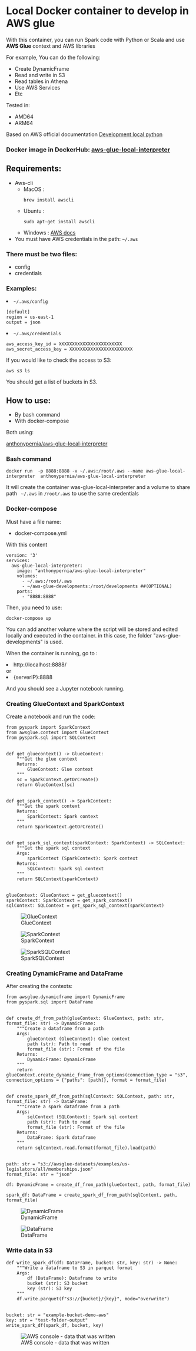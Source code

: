 <div>
<div><h1>Local Docker container to develop in AWS glue</h1>

<p>With this container, you can run Spark code with Python or Scala and use <b>AWS Glue</b> context and AWS libraries</p>
<p>For example, You can do the following:</p>
<ul>
<li>Create DynamicFrame</li>
<li>Read and write in S3</li>
<li>Read tables in Athena</li>
<li>Use AWS Services</li>
<li>Etc</li>
</ul>
</div>
<div>
<p>Tested in:</p>
<ul>
<li>AMD64</li>
<li>ARM64</li>
</ul>
<p>Based on AWS official documentation <a href="https://docs.aws.amazon.com/glue/latest/dg/aws-glue-programming-etl-libraries.html#develop-local-python" rel="noreferrer"  target="_blank">Development local python</a></p>
</div>
<div>
<h3>Docker image in DockerHub:
<a href="https://hub.docker.com/r/anthonypernia/aws-glue-local-interpreter" rel="noreferrer"  target="_blank">aws-glue-local-interpreter</a></h3>
</div>
<div>
<h2>Requirements:</h2>
<ul>
<li>Aws-cli
  <ul>
  <li>MacOS : <pre><code>brew install awscli</code></pre></li>
  <li>Ubuntu : <pre><code>sudo apt-get install awscli</code></pre></li>
  <li>Windows : <a href="https://docs.aws.amazon.com/es_es/cli/latest/userguide/install-cliv2-windows.html" rel="noreferrer"  target="_blank">AWS docs</a></li>
  </ul>
  </li>
<li>You must have AWS credentials in the path: <code>~/.aws</code> </li>
</ul>

<h3>There must be two files:</h3>
<ul>
<li>config</li>
<li>credentials</li>
</ul>

<h3>Examples:</h3>

<li><code>~/.aws/config</code></li>
<pre><code>[default]
region = us-east-1
output = json
</code></pre>

<li><code>~/.aws/credentials</code></li>
<pre><code>aws_access_key_id = XXXXXXXXXXXXXXXXXXXXXXXX
aws_secret_access_key = XXXXXXXXXXXXXXXXXXXXXXXX
</code></pre>
<p>If you would like to check the access to S3:</p>
<pre><code>aws s3 ls
</code></pre>
<p>You should get a list of buckets in S3.</>
</div>
<div>
<h2>How to use:</h2>
<ul>
<li>By bash command</li>
<li>With  docker-compose</li>
</ul>

<p>Both using:<p> 
<a href="https://hub.docker.com/r/anthonypernia/aws-glue-local-interpreter" rel="noreferrer"  target="_blank">anthonypernia/aws-glue-local-interpreter</a>

</div>
<div>
<h3>Bash command</h3>
<pre><code>docker run  -p 8888:8888 -v ~/.aws:/root/.aws --name aws-glue-local-interpreter  anthonypernia/aws-glue-local-interpreter
</code></pre>

<p>It will create the container was-glue-local-interpreter and a volume to share path <code> ~/.aws</code> in <code>/root/.aws</code> to use the same credentials</p>
</div>
<div>
<h3>Docker-compose</h3>

<p>Must have a file name:</p>
<ul><li>docker-compose.yml</li></ul>

<p>With this content</p>
<pre><code>version: '3'
services:
  aws-glue-local-interpreter:
    image: "anthonypernia/aws-glue-local-interpreter"
    volumes:
      - ~/.aws:/root/.aws
      - ~/aws-glue-developments:/root/developments ##(OPTIONAL)
    ports:
      - "8888:8888"
</code></pre>
<p>Then, you need to use:</p>
<pre><code>docker-compose up
</code></pre>

<p>You can add another volume where the script will be stored and edited locally and executed in the container. in this case, the folder "aws-glue-developments" is used.</p>

<p>When the container is running, go to :</p>
<li>http://localhost:8888/</li>
or
<li>{serverIP}:8888</li>
</p>
<p>And you should see a Jupyter notebook running.</p>
</div>
<div>
<h3>Creating GlueContext and SparkContext</h3>
<p>Create a notebook and run the code:</p>
<pre><code>from pyspark import SparkContext
from awsglue.context import GlueContext
from pyspark.sql import SQLContext
</code>
<code>
def get_gluecontext() -> GlueContext:
    """Get the glue context
    Returns:
        GlueContext: Glue context
    """    
    sc = SparkContext.getOrCreate()
    return GlueContext(sc)
</code>
<code>
def get_spark_context() -> SparkContext:
    """Get the spark context
    Returns:
        SparkContext: Spark context
    """    
    return SparkContext.getOrCreate()
</code>
<code>
def get_spark_sql_context(sparkContext: SparkContext) -> SQLContext:
    """Get the spark sql context
    Args:
        sparkContext (SparkContext): Spark context
    Returns:
        SQLContext: Spark sql context
    """    
    return SQLContext(sparkContext)
</code>
<code>
glueContext: GlueContext = get_gluecontext()
sparkContext: SparkContext = get_spark_context()
sqlContext: SQLContext = get_spark_sql_context(sparkContext)
</code></pre>
<figure>
<img src="https://github.com/anthonypernia/aws-glue-local-interpreter/blob/main/assets/gluecontext.png?raw=true" alt="GlueContext">
<figcaption>GlueContext</figcaption>
</figure>
<figure>
<img src="https://github.com/anthonypernia/aws-glue-local-interpreter/blob/main/assets/sparkcontext.png?raw=true" alt="SparkContext">
<figcaption>SparkContext</figcaption>
</figure>
<figure>
<img src="https://github.com/anthonypernia/aws-glue-local-interpreter/blob/main/assets/sparksqlcontext.png?raw=true" alt="SparkSQLContext">
<figcaption>SparkSQLContext</figcaption>
</figure>
<h3>Creating DynamicFrame and DataFrame</h3>
<p>After creating the contexts:</p>
<pre><code>from awsglue.dynamicframe import DynamicFrame
from pyspark.sql import DataFrame
</code>
<code>
def create_df_from_path(glueContext: GlueContext, path: str, format_file: str) -> DynamicFrame:
    """Create a dataframe from a path
    Args:
        glueContext (GlueContext): Glue context
        path (str): Path to read
        format_file (str): Format of the file
    Returns:
        DynamicFrame: DynamicFrame
    """    
    return glueContext.create_dynamic_frame_from_options(connection_type = "s3", connection_options = {"paths": [path]}, format = format_file)
</code>
<code>
def create_spark_df_from_path(sqlContext: SQLContext, path: str, format_file: str) -> DataFrame:
    """Create a spark dataframe from a path
    Args:
        sqlContext (SQLContext): Spark sql context
        path (str): Path to read
        format_file (str): Format of the file
    Returns:
        DataFrame: Spark dataframe
    """    
    return sqlContext.read.format(format_file).load(path)
</code>
<code>
path: str = "s3://awsglue-datasets/examples/us-legislators/all/memberships.json"
format_file: str = "json"
</code><code>
df: DynamicFrame = create_df_from_path(glueContext, path, format_file)
</code><code>
spark_df: DataFrame = create_spark_df_from_path(sqlContext, path, format_file)
</code></pre>
<figure>
<img src="https://github.com/anthonypernia/aws-glue-local-interpreter/blob/main/assets/dynamicframe.png?raw=true" alt="DynamicFrame">
<figcaption>DynamicFrame</figcaption>
</figure>
<figure>
<img src="https://github.com/anthonypernia/aws-glue-local-interpreter/blob/main/assets/dataframe.png?raw=true" alt="DataFrame">
<figcaption>DataFrame</figcaption>
</figure>
<h3>Write data in S3</h3>
<pre><code>def write_spark_df(df: DataFrame, bucket: str, key: str) -> None:
    """Write a dataframe to S3 in parquet format
    Args:
        df (DataFrame): Dataframe to write
        bucket (str): S3 bucket
        key (str): S3 key
    """    
    df.write.parquet(f"s3://{bucket}/{key}", mode="overwrite")
</code>
<code>
bucket: str = "example-bucket-demo-aws"
key: str = "test-folder-output"
write_spark_df(spark_df, bucket, key)
</code></pre>
<figure>
<img src="https://github.com/anthonypernia/aws-glue-local-interpreter/blob/main/assets/aws.png?raw=true" alt="AWS console - data that was written">
<figcaption>AWS console - data that was written</figcaption>
</figure>
</div>
</div>
